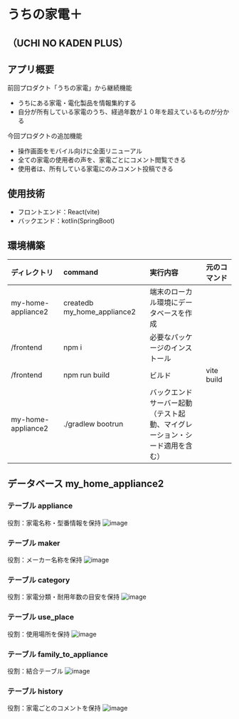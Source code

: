 # うちの家電＋
## （UCHI NO KADEN PLUS）

## アプリ概要
前回プロダクト「うちの家電」から継続機能
- うちにある家電・電化製品を情報集約する
- 自分が所有している家電のうち、経過年数が１０年を超えているものが分かる

今回プロダクトの追加機能
- 操作画面をモバイル向けに全面リニューアル
- 全ての家電の使用者の声を、家電ごとにコメント閲覧できる
- 使用者は、所有している家電にのみコメント投稿できる

## 使用技術
- フロントエンド：React(vite)
- バックエンド：kotlin(SpringBoot)

## 環境構築
| ディレクトリ      | command           | 実行内容                               | 元のコマンド                                                              |
| :---------------- | :---------------- | :------------------------------------- | :------------------------------------------------------------------------ |
| my-home-appliance2 | createdb my_home_appliance2  | 端末のローカル環境にデータベースを作成         |                                                                 |
| /frontend          | npm i             | 必要なパッケージのインストール         |                                                                           |
| /frontend          | npm run build     | ビルド                                 | vite build                                                                |
| my-home-appliance2 | ./gradlew bootrun             | バックエンドサーバー起動 <br> （テスト起動、マイグレーション・シード適用を含む）         |                                                                           |

## データベース my_home_appliance2

### テーブル appliance
役割：家電名称・型番情報を保持
![image](https://github.com/ngtnok/my-home-appliance2/assets/105690483/9b82f3cf-e1a5-4f25-a4b9-c2884fc1fe55)
### テーブル maker
役割：メーカー名称を保持
![image](https://github.com/ngtnok/my-home-appliance2/assets/105690483/4fc74610-d469-4913-8fd1-c4290388fb6a)

### テーブル category
役割：家電分類・耐用年数の目安を保持
![image](https://github.com/ngtnok/my-home-appliance2/assets/105690483/7c02e188-4227-40dc-87dc-2d03ccb3d2f7)

### テーブル use_place
役割：使用場所を保持
![image](https://github.com/ngtnok/my-home-appliance2/assets/105690483/cee9e6e2-60bc-4b63-85a2-7d80ed240fe2)

### テーブル family_to_appliance
役割：結合テーブル
![image](https://github.com/ngtnok/my-home-appliance2/assets/105690483/8aaec200-bd00-4ec0-872d-fc5ce3bec5c8)

### テーブル history
役割：家電ごとのコメントを保持
![image](https://github.com/ngtnok/my-home-appliance2/assets/105690483/c6d137d3-b6c4-4419-8423-634e65db2e68)
